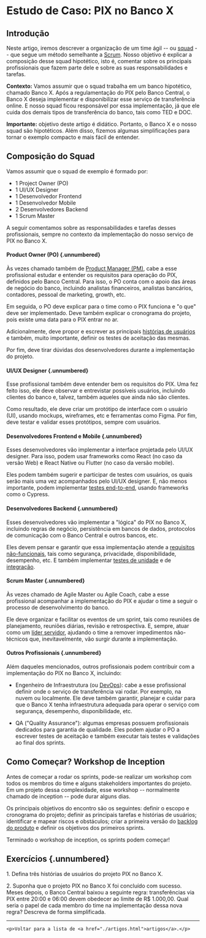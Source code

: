 

# Estudo de Caso: PIX no Banco X 

## Introdução

Neste artigo, iremos descrever a organização de um time 
ágil -- ou [squad](./squads.html) -- que segue um método semelhante a 
[Scrum](../cap2.html#scrum). Nosso objetivo é explicar a composição 
desse squad hipotético, isto é, comentar sobre os principais profissionais 
que fazem parte dele e sobre as suas responsabilidades e tarefas.

**Contexto:** Vamos assumir que o squad trabalha em um banco hipotético,
chamado Banco X. Após a regulamentação do PIX pelo Banco Central,
o Banco X deseja implementar e disponibilizar esse serviço de transferência 
online. E nosso squad ficou responsável por essa implementação, já que 
ele cuida dos demais tipos de transferência do banco, tais como 
TED e DOC.

**Importante:** objetivo deste artigo é didático. Portanto, o Banco X
e o nosso squad são hipotéticos. Além disso, fizemos algumas
simplificações para tornar o exemplo compacto e mais fácil de entender.

## Composição do Squad 

Vamos assumir que o squad de exemplo é formado por:

* 1 Project Owner (PO)
* 1 UI/UX Designer
* 1 Desenvolvedor Frontend
* 1 Desenvolvedor Mobile 
* 2 Desenvolvedores Backend
* 1 Scrum Master

A seguir comentamos sobre as responsabilidades e tarefas desses 
profissionais, sempre no contexto da implementação do nosso serviço 
de PIX no Banco X.

#### Product Owner (PO) {.unnumbered}

Às vezes chamado também de 
[Product Manager (PM)](./processos-faq.html#qual-a-diferen%C3%A7a-entre-product-owner-po-e-product-manager-pm),
cabe a esse profissional estudar e entender os requisitos para operação do 
PIX, definidos pelo Banco Central. Para isso, o PO conta com o apoio das 
áreas de negócio do banco, incluindo analistas financeiros, analistas 
bancários, contadores, pessoal de marketing, growth, etc. 

Em seguida, o PO deve explicar para o time como o PIX funciona e "o que" 
deve ser implementado. Deve também explicar o cronograma do projeto,
pois existe uma data para o PIX entrar no ar.

Adicionalmente, deve propor e escrever as principais 
[histórias de usuários](../cap3.html#hist%C3%B3rias-de-usu%C3%A1rios)
e também, muito importante, definir os testes de aceitação
das mesmas.

Por fim, deve tirar dúvidas dos desenvolvedores durante a implementação 
do projeto.

#### UI/UX Designer {.unnumbered}

Esse profissional também deve entender bem os requisitos do PIX. Uma fez 
feito isso, ele deve observar e entrevistar possíveis usuários, incluindo 
clientes do banco e, talvez, também aqueles que ainda não são clientes.

Como resultado, ele deve criar um protótipo de interface com o usuário (UI),
usando mockups, wireframes, etc e ferramentas como Figma. Por fim, deve 
testar e validar esses protótipos, sempre com usuários.

#### Desenvolvedores Frontend e Mobile {.unnumbered}

Esses desenvolvedores vão implementar a interface projetada pelo UI/UX 
designer. Para isso, podem usar frameworks como React (no caso da versão
Web) e React Native ou Flutter (no caso da versão mobile).

Eles podem também sugerir e participar de testes com usuários, os quais
serão mais uma vez acompanhados pelo  UI/UX designer. E, não menos 
importante, podem implementar 
[testes end-to-end](../cap8.html#testes-de-sistema), usando frameworks 
como o Cypress.

#### Desenvolvedores Backend {.unnumbered}

Esses desenvolvedores vão implementar a "lógica" do PIX no Banco X,
incluindo regras de negócio, persistência em bancos de dados, protocolos de 
comunicação com o Banco Central e outros bancos, etc.

Eles devem pensar e garantir que essa implementação atende a 
[requisitos não-funcionais](../cap3.html#introdu%C3%A7%C3%A3o), 
tais como segurança, privacidade, disponibilidade, desempenho, etc. 
E também implementar 
[testes de unidade](../cap8.html#testes-de-unidade) e de 
[integração](../cap8.html#testes-de-integra%C3%A7%C3%A3o).

#### Scrum Master {.unnumbered}

Às vezes chamado de Agile Master ou Agile Coach, cabe a esse profissional 
acompanhar a implementação do PIX e ajudar o time a seguir o processo 
de desenvolvimento do banco.

Ele deve organizar e facilitar os eventos de um sprint, tais como 
reuniões de planejamento, reuniões diárias, revisão e retrospectiva. E, 
sempre, atuar como um 
[líder servidor](./processos-faq.html#em-scrum-o-que-%C3%A9-um-l%C3%ADder-servidor), ajudando o time a remover impedimentos não-técnicos que, inevitavelmente, 
vão surgir durante a implementação.

#### Outros Profissionais {.unnumbered}

Além daqueles mencionados, outros profissionais podem contribuir com a 
implementação do PIX no Banco X, incluindo:

* Engenheiro de Infraestrutura (ou 
[DevOps](../cap10.html)): cabe a esse profissional
definir onde o serviço de transferência vai rodar. Por exemplo, na nuvem 
ou localmente. Ele deve também garantir, planejar e cuidar para que o 
Banco X tenha infraestrutura adequada para operar o serviço com segurança, 
desempenho, disponibilidade, etc. 

* QA ("Quality Assurance"): algumas empresas possuem profissionais 
dedicados para garantia de qualidade. Eles podem ajudar o PO a 
escrever testes de aceitação e também executar tais testes e 
validações ao final dos sprints.

## Como Começar? Workshop de Inception

Antes de começar a rodar os sprints, pode-se realizar um workshop
com todos os membros do time e alguns stakeholders importantes 
do projeto. Em um projeto dessa complexidade, esse 
workshop -- normalmente chamado de inception -- pode durar alguns 
dias.

Os principais objetivos do encontro são os seguintes: definir o 
escopo e cronograma do projeto; definir as principais tarefas e 
histórias de usuários; identificar e mapear riscos e obstáculos; 
criar a primeira versão do 
[backlog do produto](../cap2.html#principais-artefatos-e-eventos)
e definir os objetivos dos primeiros sprints.

Terminado o workshop de inception, os sprints podem começar!

## Exercícios {.unnumbered}

1\. Defina três histórias de usuários do projeto PIX no Banco X.

2\. Suponha que o projeto PIX no Banco X foi concluído com sucesso. 
Meses depois, o Banco Central baixou a seguinte regra: transferências 
via PIX entre 20:00 e 06:00 devem obedecer ao limite de R$ 1.000,00. 
Qual seria o papel de cada membro do time na implementação dessa 
nova regra? Descreva de forma simplificada. 

* * * 

```{=html}
<p>Voltar para a lista de <a href="./artigos.html">artigos</a>.</p>
```
